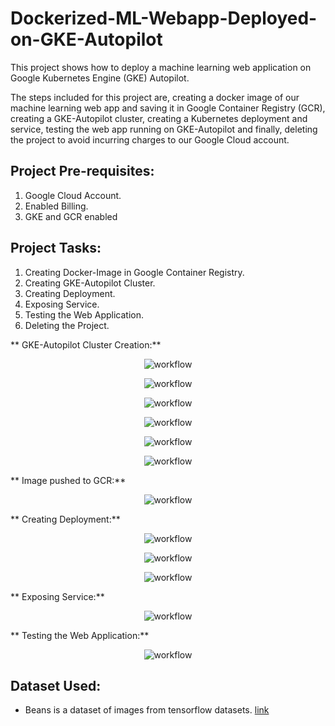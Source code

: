 # Dockerized-ML-Webapp-Deployed-on-GKE-Autopilot

This project shows how to deploy a machine learning web application on Google Kubernetes Engine (GKE) Autopilot.
 
The steps included for this project are, creating a docker image of our machine learning web app and saving it in Google Container Registry (GCR), 
creating a GKE-Autopilot cluster, creating a Kubernetes deployment and service, testing the web app running on 
GKE-Autopilot and finally, deleting the project to avoid incurring charges to our Google Cloud account.

## Project Pre-requisites:
1. Google Cloud Account.
2. Enabled Billing.
3. GKE and GCR enabled

## Project Tasks:

1. Creating Docker-Image in Google Container Registry.
2. Creating GKE-Autopilot Cluster.
3. Creating Deployment.
4. Exposing Service.
5. Testing the Web Application.
6. Deleting the Project.

** GKE-Autopilot Cluster Creation:**

<p align="center">
  <img src="images\gke1.png" alt="workflow"/>
</p>

<p align="center">
  <img src="images\gke2.png" alt="workflow"/>
</p>

<p align="center">
  <img src="images\gke3.png" alt="workflow"/>
</p>

<p align="center">
  <img src="images\gke4.png" alt="workflow"/>
</p>

<p align="center">
  <img src="images\gke5.png" alt="workflow"/>
</p>

<p align="center">
  <img src="images\gkeconnect.png" alt="workflow"/>
</p>


** Image pushed to GCR:**

<p align="center">
  <img src="images\image pushed to gcr.png" alt="workflow"/>
</p>

** Creating Deployment:**

<p align="center">
  <img src="images\get deployments.png" alt="workflow"/>
</p>

<p align="center">
  <img src="images\get pods.png" alt="workflow"/>
</p>

<p align="center">
  <img src="images\gke workload.png" alt="workflow"/>
</p>

** Exposing Service:**

<p align="center">
  <img src="images\services.png" alt="workflow"/>
</p>

** Testing the Web Application:**

<p align="center">
  <img src="images\final out.png" alt="workflow"/>
</p>



## Dataset Used: 
- Beans is a dataset of images from tensorflow datasets. [link](https://www.tensorflow.org/datasets/catalog/beans)




